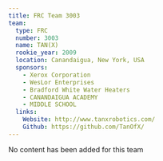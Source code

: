 ```yaml
---
title: FRC Team 3003
team:
  type: FRC
  number: 3003
  name: TAN(X)
  rookie_year: 2009
  location: Canandaigua, New York, USA
  sponsors:
    - Xerox Corporation
    - WesLor Enterprises
    - Bradford White Water Heaters
    - CANANDAIGUA ACADEMY
    - MIDDLE SCHOOL
  links:
    Website: http://www.tanxrobotics.com/
    Github: https://github.com/TanOfX/
---
```

No content has been added for this team